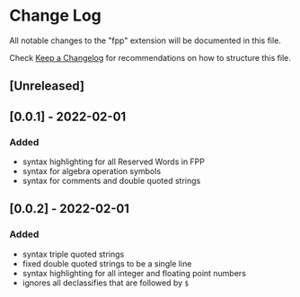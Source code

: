 # Change Log

All notable changes to the "fpp" extension will be documented in this file.

Check [Keep a Changelog](http://keepachangelog.com/) for recommendations on how to structure this file.

## [Unreleased]

## [0.0.1] - 2022-02-01
### Added
- syntax highlighting for all Reserved Words in FPP
- syntax for algebra operation symbols
- syntax for comments and double quoted strings

## [0.0.2] - 2022-02-01
### Added
- syntax triple quoted strings
- fixed double quoted strings to be a single line
- syntax highlighting for all integer and floating point numbers
- ignores all declassifies that are followed by `$`

